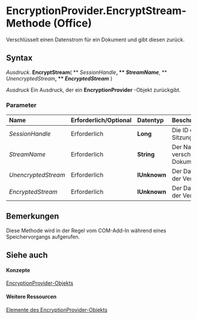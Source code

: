 
# EncryptionProvider.EncryptStream-Methode (Office)

Verschlüsselt einen Datenstrom für ein Dokument und gibt diesen zurück.


## Syntax

 _Ausdruck_. **EncryptStream**( ** _SessionHandle_**, ** _StreamName_**, ** _UnencryptedStream_**, ** _EncryptedStream_** )

 _Ausdruck_ Ein Ausdruck, der ein **EncryptionProvider** -Objekt zurückgibt.


### Parameter



|**Name**|**Erforderlich/Optional**|**Datentyp**|**Beschreibung**|
|:-----|:-----|:-----|:-----|
| _SessionHandle_|Erforderlich|**Long**|Die ID der aktuellen Sitzung.|
| _StreamName_|Erforderlich|**String**|Der Name des verschlüsselten Dokumentdatenstroms.|
| _UnencryptedStream_|Erforderlich|**IUnknown**|Der Datenstrom vor der Verschlüsselung.|
| _EncryptedStream_|Erforderlich|**IUnknown**|Der Datenstrom nach der Verschlüsselung.|

## Bemerkungen

Diese Methode wird in der Regel vom COM-Add-In während eines Speichervorgangs aufgerufen.


## Siehe auch


#### Konzepte


[EncryptionProvider-Objekts](9f5cc550-6bcb-2748-14a7-696cf8ef021b.md)
#### Weitere Ressourcen


[Elemente des EncryptionProvider-Objekts](http://msdn.microsoft.com/library/48bed5b8-b284-4b52-4143-153ae1c751a4%28Office.15%29.aspx)